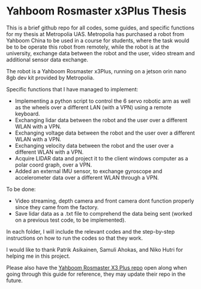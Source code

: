 # Yahboom Rosmaster x3Plus Thesis

This is a brief github repo for all codes, some guides, and specific functions for my thesis at Metropolia UAS. Metropolia has purchased a robot from Yahboom China to be used in a course for students, where the task would be to be operate this robot from remotely, while the robot is at the university, exchange data between the robot and the user, video stream and additional sensor data exchange.

The robot is a Yahboom Rosmaster x3Plus, running on a jetson orin nano 8gb dev kit provided by Metropolia. 

Specific functions that I have managed to implement:

- Implementing a python script to control the 6 servo robotic arm as well as the wheels over a different LAN (with a VPN) using a remote keyboard.
- Exchanging lidar data between the robot and the user over a different WLAN with a VPN.
- Exchanging voltage data between the robot and the user over a different WLAN with a VPN.
- Exchanging velocity data between the robot and the user over a different WLAN with a VPN.
- Acquire LIDAR data and project it to the client windows computer as a polar coord graph, over a VPN.
- Added an external IMU sensor, to exchange gyroscope and accelerometer data over a different WLAN through a VPN.

To be done: 

- Video streaming, depth camera and front camera dont function properly since they came from the factory.
- Save lidar data as a .txt file to comprehend the data being sent (worked on a previous test code, to be implemented).

In each folder, I will include the relevant codes and the step-by-step instructions on how to run the codes so that they work.

I would like to thank Patrik Asikainen, Samuli Ahokas, and Niko Hutri for helping me in this project.


Please also have the [Yahboom Rosmaster X3 Plus repo](http://www.yahboom.net/study/ROSMASTER-X3-PLUS) open along when going through this guide for reference, they may update their repo in the future.
